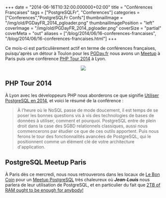 +++
date = "2014-06-16T10:32:00.000000+02:00"
title = "Conférences Françaises"
tags = ["PostgreSQLFr", "Conferences"]
categories = ["Conferences","PostgreSQLFr Confs"]
thumbnailImage = "/img/old/PGDayFR_2014_pgloader.png"
thumbnailImagePosition = "left"
coverImage = "/img/old/PGDayFR_2014_pgloader.png"
coverSize = "partial"
coverMeta = "out"
aliases = ["/blog/2014/06/16-conferences-francaises",
           "/blog/2014/06/16-conferences-francaises.html"]
+++

Ce mois-ci est particulièrement actif en terme de conférences françaises,
puisqu'après un détour à Toulon pour les 
[PGDay.fr](http://pgday.fr/) nous avons un 
[Meetup](http://www.meetup.com/PostgreSQL-User-Group-Paris/events/184832912/) à
Paris puis une conférence 
[PHP Tour 2014](http://afup.org/pages/phptourlyon2014/) à Lyon.

<center>
<div class="figure dim-margin">
  <a href="/images/confs/PGDayFR_2014_pgloader.pdf">
    <img src="/img/old/PGDayFR_2014_pgloader.png">
  </a>
</div>
</center>


## PHP Tour 2014

À Lyon avec les développeurs PHP nous aborderons ce que signifie
[Utiliser PostgreSQL en 2014](http://afup.org/pages/phptourlyon2014/sessions.php#1007), et voici le résumé de la conférence :

> À l'heure où le NoSQL passe de mode doucement, il est temps de se poser les
> bonnes questions vis à vis des technologies de bases de données à utiliser,
> comment et pourquoi. PostgreSQL entre de plein droit dans la case des SGBD
> relationnels classiques, aussi nous commencerons par étudier ce que de ces
> outils apportent. Puis nous ferons le tour des fonctionnalités avancées de
> PostgreSQL, qui le positionnent comme un élément clé de votre architecture
> d'application.



## PostgreSQL Meetup Paris

À Paris dès ce mercredi, nous nous retrouverons dans les locaux de
[Le Bon Coin](http://www.leboncoin.fr/) pour un 
[Meetup PostgreSQL](http://www.meetup.com/PostgreSQL-User-Group-Paris/events/184832912/) très chaleureux où 
***Jean-Louis*** nous
parlera de leur utilisation de PostgreSQL, et en particulier du fait que
[2TB of RAM ought to be enough for anybody!](http://pgday.fr/programme.html#2TB-of-RAM-ought-to-be-enough-for-anybody)

